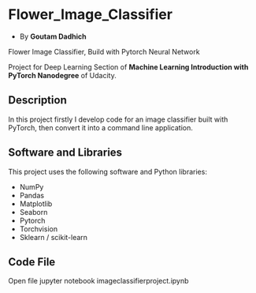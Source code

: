 # Flower_Image_Classifier
 * By **Goutam Dadhich**
 
Flower Image Classifier, Build with Pytorch Neural Network

Project for Deep Learning Section of **Machine Learning Introduction with PyTorch Nanodegree** of Udacity.

## Description 
In this project firstly I develop code for an image classifier built with PyTorch, then convert it into a command line application.

## Software and Libraries
This project uses the following software and Python libraries:
 * NumPy
 * Pandas
 * Matplotlib
 * Seaborn
 * Pytorch
 * Torchvision
 * Sklearn / scikit-learn

## Code File
Open file jupyter notebook imageclassifierproject.ipynb
